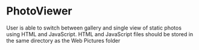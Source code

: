 # PhotoViewer
User is able to switch between gallery and single view of static photos using HTML and JavaScript.
HTML and JavaScript files should be stored in the same directory as the Web Pictures folder
